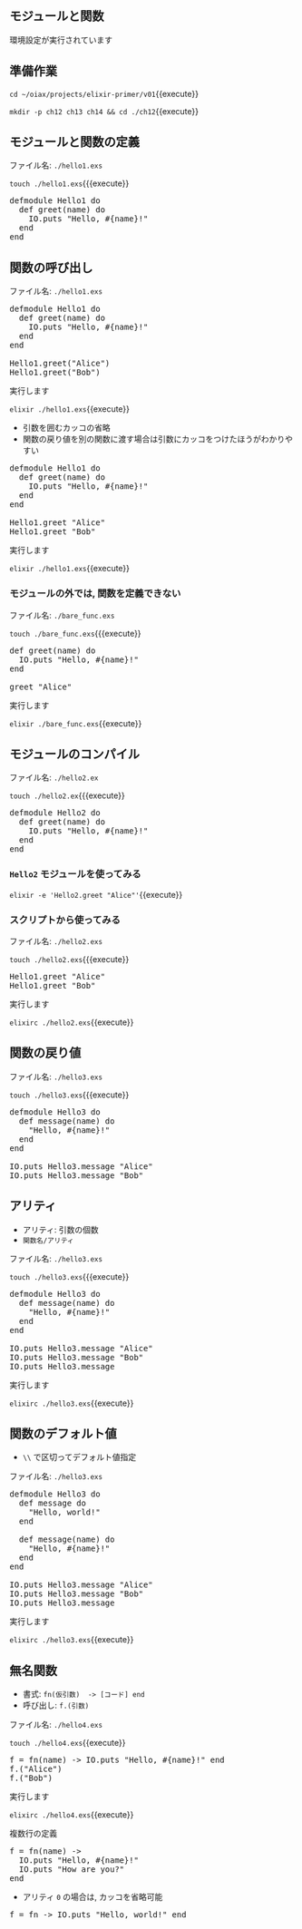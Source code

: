 ## モジュールと関数

環境設定が実行されています

## 準備作業

`cd ~/oiax/projects/elixir-primer/v01`{{execute}}

`mkdir -p ch12 ch13 ch14 && cd ./ch12`{{execute}}

## モジュールと関数の定義

ファイル名: `./hello1.exs`

`touch ./hello1.exs`{{{execute}}

<pre class="file" data-filename="~/oiax/projects/elixir-primer/v01/ch12/hello1.exs" data-target="replace">
defmodule Hello1 do
  def greet(name) do
    IO.puts "Hello, #{name}!"
  end
end
</pre>

## 関数の呼び出し

ファイル名: `./hello1.exs`

<pre class="file" data-filename="~/oiax/projects/elixir-primer/v01/ch12/hello1.exs" data-target="replace">
defmodule Hello1 do
  def greet(name) do
    IO.puts "Hello, #{name}!"
  end
end

Hello1.greet("Alice")
Hello1.greet("Bob")
</pre>

実行します

`elixir ./hello1.exs`{{execute}}

- 引数を囲むカッコの省略
- 関数の戻り値を別の関数に渡す場合は引数にカッコをつけたほうがわかりやすい

<pre class="file" data-filename="~/oiax/projects/elixir-primer/v01/ch12/hello1.exs" data-target="replace">
defmodule Hello1 do
  def greet(name) do
    IO.puts "Hello, #{name}!"
  end
end

Hello1.greet "Alice" 
Hello1.greet "Bob" 
</pre>

実行します

`elixir ./hello1.exs`{{execute}}

### モジュールの外では, 関数を定義できない

ファイル名: `./bare_func.exs`

`touch ./bare_func.exs`{{{execute}}

<pre class="file" data-filename="~/oiax/projects/elixir-primer/v01/ch12/bare_func.exs" data-target="replace">
def greet(name) do
  IO.puts "Hello, #{name}!"
end

greet "Alice" 
</pre>

実行します

`elixir ./bare_func.exs`{{execute}}

## モジュールのコンパイル

ファイル名: `./hello2.ex`

`touch ./hello2.ex`{{{execute}}

<pre class="file" data-filename="~/oiax/projects/elixir-primer/v01/ch12/hello2.ex" data-target="replace">
defmodule Hello2 do
  def greet(name) do
    IO.puts "Hello, #{name}!"
  end
end
</pre>

### `Hello2` モジュールを使ってみる

`elixir -e 'Hello2.greet "Alice"'`{{execute}}

### スクリプトから使ってみる

ファイル名: `./hello2.exs`

`touch ./hello2.exs`{{{execute}}

<pre class="file" data-filename="~/oiax/projects/elixir-primer/v01/ch12/hello2.exs" data-target="replace">
Hello1.greet "Alice" 
Hello1.greet "Bob" 
</pre>

実行します

`elixirc ./hello2.exs`{{execute}}

## 関数の戻り値

ファイル名: `./hello3.exs`

`touch ./hello3.exs`{{{execute}}

<pre class="file" data-filename="~/oiax/projects/elixir-primer/v01/ch12/hello3.exs" data-target="replace">
defmodule Hello3 do
  def message(name) do
    "Hello, #{name}!"
  end
end

IO.puts Hello3.message "Alice" 
IO.puts Hello3.message "Bob" 
</pre>

## アリティ

- アリティ: 引数の個数
- `関数名/アリティ`

ファイル名: `./hello3.exs`

`touch ./hello3.exs`{{{execute}}

<pre class="file" data-filename="~/oiax/projects/elixir-primer/v01/ch12/hello3.exs" data-target="replace">
defmodule Hello3 do
  def message(name) do
    "Hello, #{name}!"
  end
end

IO.puts Hello3.message "Alice" 
IO.puts Hello3.message "Bob" 
IO.puts Hello3.message
</pre>

実行します

`elixirc ./hello3.exs`{{execute}}

## 関数のデフォルト値

- `\\` で区切ってデフォルト値指定

ファイル名: `./hello3.exs`

<pre class="file" data-filename="~/oiax/projects/elixir-primer/v01/ch12/hello3.exs" data-target="replace">
defmodule Hello3 do
  def message do
    "Hello, world!"
  end

  def message(name) do
    "Hello, #{name}!"
  end
end

IO.puts Hello3.message "Alice" 
IO.puts Hello3.message "Bob" 
IO.puts Hello3.message
</pre>

実行します

`elixirc ./hello3.exs`{{execute}}

## 無名関数

- 書式: `fn(仮引数)  -> [コード] end`
- 呼び出し: `f.(引数)`

ファイル名: `./hello4.exs`

`touch ./hello4.exs`{{execute}}

<pre class="file" data-filename="~/oiax/projects/elixir-primer/v01/ch12/hello4.exs" data-target="replace">
f = fn(name) -> IO.puts "Hello, #{name}!" end
f.("Alice")
f.("Bob")
</pre>

実行します

`elixirc ./hello4.exs`{{execute}}

複数行の定義

<pre class="file" data-filename="" data-target="replace">
f = fn(name) ->
  IO.puts "Hello, #{name}!"
  IO.puts "How are you?"
end
</pre>

- アリティ `0` の場合は, カッコを省略可能

<pre class="file" data-filename="" data-target="replace">
f = fn -> IO.puts "Hello, world!" end
</pre>
